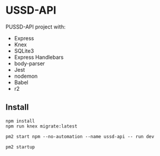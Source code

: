# USSD-API

PUSSD-API project with:

- Express
- Knex
- SQLite3
- Express Handlebars
- body-parser
- Jest
- nodemon
- Babel
- r2

## Install

```
npm install
npm run knex migrate:latest

pm2 start npm --no-automation --name ussd-api -- run dev

pm2 startup
```
